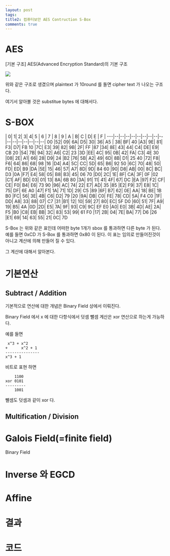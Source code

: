 ```yaml
---
layout: post
tags: 
title2: 컴퓨터보안 AES Contruction S-Box
comments: true
---
```



# AES 
[기본 구조] AES(Advanced Encryption Standard)의 기본 구조  

![](../images/comsecure/hw4_1png)  

위와 같은 구조로 생겼으며 plaintext 가 10round 를 돌면 cipher text 가 나오는 구조다.

여기서 알아볼 것은 substitue bytes 에 대해서다.





# S-BOX

   | 0|  1|  2|  3|  4|  5 | 6 | 7 | 8 | 9 | A | B|  C | D|  E | F |
---|--|--|--|--|--|--|--|--|--|--|--|--|--|--|--|--|
00 |52| 09| 6A| D5| 30| 36| A5 | 38| BF| 40 |A3| 9E| 81| F3| D7| FB 
10 |7C| E3| 39| 82| 9B| 2F| FF |87 |34| 8E| 43| 44| C4| DE| E9| CB 
20 |54| 7B| 94| 32| A6| C2| 23 |3D |EE| 4C| 95| 0B| 42| FA| C3| 4E 
30 |08| 2E| A1| 66| 28| D9| 24 |B2 |76| 5B| A2| 49| 6D| 8B| D1| 25 
40 |72| F8| F6| 64| 86| 68| 98 |16 |D4| A4| 5C| CC| 5D| 65| B6| 92 
50 |6C| 70| 48| 50| FD| ED| B9 |DA |5E| 15| 46| 57| A7| 8D| 9D| 84 
60 |90| D8| AB| 00| 8C| BC| D3 |0A |F7| E4| 58| 05| B8| B3| 45| 06 
70 |D0| 2C| 1E| 8F| CA| 3F| 0F |02 |C1| AF| BD| 03| 01| 13| 8A| 6B 
80 |3A| 91| 11| 41| 4F| 67| DC |EA |97| F2| CF| CE| F0| B4| E6| 73 
90 |96| AC| 74| 22| E7| AD| 35 |85 |E2| F9| 37| E8| 1C| 75| DF| 6E 
A0 |47| F1| 1A| 71| 1D| 29| C5 |89 |6F| B7| 62| 0E| AA| 18| BE| 1B 
B0 |FC| 56| 3E| 4B| C6| D2| 79 |20 |9A| DB| C0| FE| 78| CD| 5A| F4 
C0 |1F| DD| A8| 33| 88| 07| C7 |31 |B1| 12| 10| 59| 27| 80| EC| 5F 
D0 |60| 51| 7F| A9| 19| B5| 4A |0D |2D| E5| 7A| 9F| 93| C9| 9C| EF 
E0 |A0| E0| 3B| 4D| AE| 2A| F5 |B0 |C8| EB| BB| 3C| 83| 53| 99| 61 
F0 |17| 2B| 04| 7E| BA| 77| D6 |26 |E1| 69| 14| 63| 55| 21| 0C| 7D 

S-Box 는 위와 같은 표인데 어떠한 byte 1개가 sbox 를 통과하면 다른 byte 가 된다.
예를 들면 0xCD 가 S-Box 를 통과하면 0x80 이 된다. 이 표는 임의로 만들어진것이 아니고 계산에 의해 만들어 질 수 있다. 

그 계산에 대해서 알아본다.

# 기본연산
## Subtract / Addition
기본적으로 연산에 대한 개념은 Binary Field 상에서 이뤄진다.

Binary Field 에서 x 에 대한 다항식에서 덧셈 뺄셈 계산은 xor 연산으로 하는게 가능하다.

예를 들면
```
 x^3 + x^2 
+      x^2 + 1
---------------
x^3 + 1 
```


비트로 표현 하면 

```
    1100
xor 0101
---------
    1001
```

뺄셈도 덧셈과 같이 xor 다.


## Multification / Division



# Galois Field(=finite field)
Binary Field

# Inverse 와 EGCD

# Affine

# 결과

# 코드


